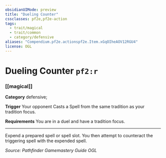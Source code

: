 ```yaml
---
obsidianUIMode: preview
title: "Dueling Counter"
cssclasses: pf2e,pf2e-action
tags:
  - trait/magical
  - trait/common
  - category/defensive
aliases: "Compendium.pf2e.actionspf2e.Item.xGqOIheAOV12RGU4"
license: OGL
---
```

# Dueling Counter `pf2:r`

### [[magical]]

**Category** defensive; 




**Trigger** Your opponent Casts a Spell from the same tradition as your tradition focus.

**Requirements** You are in a duel and have a tradition focus.

* * *

Expend a prepared spell or spell slot. You then attempt to counteract the triggering spell with the expended spell.

*Source: Pathfinder Gamemastery Guide*
*OGL*